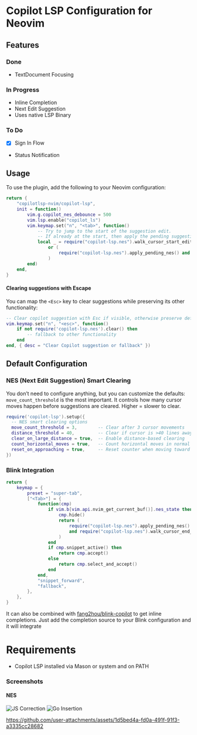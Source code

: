 # Copilot LSP Configuration for Neovim

## Features

### Done

- TextDocument Focusing

### In Progress

- Inline Completion
- Next Edit Suggestion
- Uses native LSP Binary

### To Do

- [x] Sign In Flow
- Status Notification

## Usage

To use the plugin, add the following to your Neovim configuration:

```lua
return {
    "copilotlsp-nvim/copilot-lsp",
    init = function()
        vim.g.copilot_nes_debounce = 500
        vim.lsp.enable("copilot_ls")
        vim.keymap.set("n", "<tab>", function()
            -- Try to jump to the start of the suggestion edit.
            -- If already at the start, then apply the pending suggestion and jump to the end of the edit.
            local _ = require("copilot-lsp.nes").walk_cursor_start_edit()
                or (
                    require("copilot-lsp.nes").apply_pending_nes() and require("copilot-lsp.nes").walk_cursor_end_edit()
                )
        end)
    end,
}
```


#### Clearing suggestions with Escape

You can map the `<Esc>` key to clear suggestions while preserving its other functionality:

```lua
-- Clear copilot suggestion with Esc if visible, otherwise preserve default Esc behavior
vim.keymap.set("n", "<esc>", function()
    if not require('copilot-lsp.nes').clear() then
        -- fallback to other functionality
    end
end, { desc = "Clear Copilot suggestion or fallback" })
```

## Default Configuration


### NES (Next Edit Suggestion) Smart Clearing
You don’t need to configure anything, but you can customize the defaults:
`move_count_threshold` is the most important. It controls how many cursor moves happen before suggestions are cleared. Higher = slower to clear.

```lua
require('copilot-lsp').setup({
  -- NES smart clearing options
  move_count_threshold = 3,        -- Clear after 3 cursor movements
  distance_threshold = 40,         -- Clear if cursor is >40 lines away
  clear_on_large_distance = true,  -- Enable distance-based clearing
  count_horizontal_moves = true,   -- Count horizontal moves in normal mode
  reset_on_approaching = true,     -- Reset counter when moving toward suggestion
})
```


### Blink Integration

```lua
return {
    keymap = {
        preset = "super-tab",
        ["<Tab>"] = {
            function(cmp)
                if vim.b[vim.api.nvim_get_current_buf()].nes_state then
                    cmp.hide()
                    return (
                        require("copilot-lsp.nes").apply_pending_nes()
                        and require("copilot-lsp.nes").walk_cursor_end_edit()
                    )
                end
                if cmp.snippet_active() then
                    return cmp.accept()
                else
                    return cmp.select_and_accept()
                end
            end,
            "snippet_forward",
            "fallback",
        },
    },
}
```

It can also be combined with [fang2hou/blink-copilot](https://github.com/fang2hou/blink-copilot) to get inline completions.
Just add the completion source to your Blink configuration and it will integrate

# Requirements

- Copilot LSP installed via Mason or system and on PATH

### Screenshots

#### NES

![JS Correction](https://github.com/user-attachments/assets/8941f8f9-7d1b-4521-b8e9-f1dcd12d31e9)
![Go Insertion](https://github.com/user-attachments/assets/2c0c4ad9-873b-4860-9eff-ecdb76007234)

<https://github.com/user-attachments/assets/1d5bed4a-fd0a-491f-91f3-a3335cc28682>
